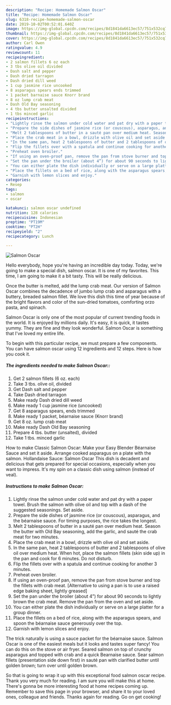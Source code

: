 ```yaml
---
description: "Recipe: Homemade Salmon Oscar"
title: "Recipe: Homemade Salmon Oscar"
slug: 6318-recipe-homemade-salmon-oscar
date: 2019-10-02T00:52:01.640Z
image: https://img-global.cpcdn.com/recipes/8d1841da6613ec57/751x532cq70/salmon-oscar-recipe-main-photo.jpg
thumbnail: https://img-global.cpcdn.com/recipes/8d1841da6613ec57/751x532cq70/salmon-oscar-recipe-main-photo.jpg
cover: https://img-global.cpcdn.com/recipes/8d1841da6613ec57/751x532cq70/salmon-oscar-recipe-main-photo.jpg
author: Carl Owen
ratingvalue: 4.9
reviewcount: 11
recipeingredient:
- 2 salmon fillets 6 oz each
- 3 tbs olive oil divided
- Dash salt and pepper
- Dash dried tarragon
- Dash dried dill weed
- 1 cup jasmine rice uncooked
- 8 asparagus spears ends trimmed
- 1 packet barnaise sauce Knorr brand
- 8 oz lump crab meat
- Dash Old Bay seasoning
- 4 tbs butter unsalted divided
- 1 tbs minced garlic
recipeinstructions:
- "Lightly rinse the salmon under cold water and pat dry with a paper towel. Brush the salmon with olive oil and top with a dash of the suggested seasonings. Set aside."
- "Prepare the side dishes of jasmine rice (or couscous), asparagus, and the béarnaise sauce. For timing purposes, the rice takes the longest."
- "Melt 2 tablespoons of butter in a sauté pan over medium heat. Season the butter with Old Bay seasoning, add the garlic, and sauté the crab meat for two minutes."
- "Place the crab meat in a bowl, drizzle with olive oil and set aside."
- "In the same pan, heat 2 tablespoons of butter and 2 tablespoons of olive oil over medium heat. When hot, place the salmon fillets (skin side up) in the pan and cook for 6 minutes. Do not disturb."
- "Flip the fillets over with a spatula and continue cooking for another 3 minutes."
- "Preheat oven broiler."
- "If using an oven-proof pan, remove the pan from stove burner and top the fillets with crab meat. [Alternative to using a pan is to use a raised edge baking sheet, lightly greased]"
- "Set the pan under the broiler (about 4”) for about 90 seconds to lightly brown the crab meat. Remove the pan from the oven and set aside."
- "You can either plate the dish individually or serve on a large platter for a group dinner."
- "Place the fillets on a bed of rice, along with the asparagus spears, and spoon the béarnaise sauce generously over the top."
- "Garnish with lemon slices and enjoy."
categories:
- Resep
tags:
- salmon
- oscar

katakunci: salmon oscar undefined
nutrition: 128 calories
recipecuisine: Indonesian
preptime: "PT19M"
cooktime: "PT2H"
recipeyield: "2"
recipecategory: Lunch

---
```



![Salmon Oscar](https://img-global.cpcdn.com/recipes/8d1841da6613ec57/751x532cq70/salmon-oscar-recipe-main-photo.jpg)

Hello everybody, hope you're having an incredible day today. Today, we're going to make a special dish, salmon oscar. It is one of my favorites. This time, I am going to make it a bit tasty. This will be really delicious.

Once the butter is melted, add the lump crab meat. Our version of Salmon Oscar combines the decadence of jumbo lump crab and asparagus with a buttery, breaded salmon fillet. We love this dish this time of year because of the bright flavors and color of the sun-dried tomatoes, comforting orzo pasta, and spinach.

Salmon Oscar is only one of the most popular of current trending foods in the world. It is enjoyed by millions daily. It's easy, it is quick, it tastes yummy. They are fine and they look wonderful. Salmon Oscar is something that I've loved my entire life.


To begin with this particular recipe, we must prepare a few components. You can have salmon oscar using 12 ingredients and 12 steps. Here is how you cook it.

##### The ingredients needed to make Salmon Oscar::

1. Get 2 salmon fillets (6 oz. each)
1. Take 3 tbs. olive oil, divided
1. Get Dash salt and pepper
1. Take Dash dried tarragon
1. Make ready Dash dried dill weed
1. Make ready 1 cup jasmine rice (uncooked)
1. Get 8 asparagus spears, ends trimmed
1. Make ready 1 packet, béarnaise sauce (Knorr brand)
1. Get 8 oz. lump crab meat
1. Make ready Dash Old Bay seasoning
1. Prepare 4 tbs. butter (unsalted), divided
1. Take 1 tbs. minced garlic


How to make Classic Salmon Oscar: Make your Easy Blender Béarnaise Sauce and set it aside. Arrange cooked asparagus on a plate with the salmon. Hollandaise Sauce: Salmon Oscar This dish is decadent and delicious that gets prepared for special occasions, especially when you want to impress. It&#39;s my spin on a classic dish using salmon (instead of veal). 

##### Instructions to make Salmon Oscar:

1. Lightly rinse the salmon under cold water and pat dry with a paper towel. Brush the salmon with olive oil and top with a dash of the suggested seasonings. Set aside.
1. Prepare the side dishes of jasmine rice (or couscous), asparagus, and the béarnaise sauce. For timing purposes, the rice takes the longest.
1. Melt 2 tablespoons of butter in a sauté pan over medium heat. Season the butter with Old Bay seasoning, add the garlic, and sauté the crab meat for two minutes.
1. Place the crab meat in a bowl, drizzle with olive oil and set aside.
1. In the same pan, heat 2 tablespoons of butter and 2 tablespoons of olive oil over medium heat. When hot, place the salmon fillets (skin side up) in the pan and cook for 6 minutes. Do not disturb.
1. Flip the fillets over with a spatula and continue cooking for another 3 minutes.
1. Preheat oven broiler.
1. If using an oven-proof pan, remove the pan from stove burner and top the fillets with crab meat. [Alternative to using a pan is to use a raised edge baking sheet, lightly greased]
1. Set the pan under the broiler (about 4”) for about 90 seconds to lightly brown the crab meat. Remove the pan from the oven and set aside.
1. You can either plate the dish individually or serve on a large platter for a group dinner.
1. Place the fillets on a bed of rice, along with the asparagus spears, and spoon the béarnaise sauce generously over the top.
1. Garnish with lemon slices and enjoy.


The trick naturally is using a sauce packet for the béarnaise sauce. Salmon Oscar is one of the easiest meals but it looks and tastes super fancy! You can do this on the stove or air fryer. Seared salmon on top of crunchy asparagus and topped with crab and a quick Bearnaise sauce. Sear salmon fillets (presentation side down first) in sauté pan with clarified butter until golden brown; turn over until golden brown. 

So that is going to wrap it up with this exceptional food salmon oscar recipe. Thank you very much for reading. I am sure you will make this at home. There's gonna be more interesting food at home recipes coming up. Remember to save this page in your browser, and share it to your loved ones, colleague and friends. Thanks again for reading. Go on get cooking!
